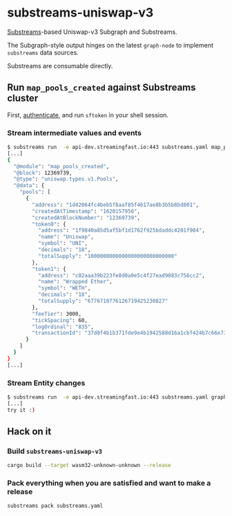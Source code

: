 # substreams-uniswap-v3

[Substreams](https://substreams.streamingfast.io)-based Uniswap-v3 Subgraph and Substreams.

The Subgraph-style output hinges on the latest `graph-node` to implement `substreams` data sources.

Substreams are consumable directly.


## Run `map_pools_created` against Substreams cluster

First, [authenticate](https://substreams.streamingfast.io/reference-and-specs/authentication), and run `sftoken` in your shell session.

### Stream intermediate values and events

```bash
$ substreams run  -e api-dev.streamingfast.io:443 substreams.yaml map_pools_created -t +150
[...]
{
  "@module": "map_pools_created",
  "@block": 12369739,
  "@type": "uniswap.types.v1.Pools",
  "@data": {
    "pools": [
      {
        "address": "1d42064fc4beb5f8aaf85f4617ae8b3b5b8bd801",
        "createdAtTimestamp": "1620157956",
        "createdAtBlockNumber": "12369739",
        "token0": {
          "address": "1f9840a85d5af5bf1d1762f925bdaddc4201f984",
          "name": "Uniswap",
          "symbol": "UNI",
          "decimals": "18",
          "totalSupply": "1000000000000000000000000000"
        },
        "token1": {
          "address": "c02aaa39b223fe8d0a0e5c4f27ead9083c756cc2",
          "name": "Wrapped Ether",
          "symbol": "WETH",
          "decimals": "18",
          "totalSupply": "6776710776126719425230827"
        },
        "feeTier": 3000,
        "tickSpacing": 60,
        "logOrdinal": "835",
        "transactionId": "37d8f4b1b371fde9e4b1942588d16a1cbf424b7c66e731ec915aca785ca2efcf"
      }
    ]
  }
}
[...]
```

### Stream Entity changes

```bash
$ substreams run  -e api-dev.streamingfast.io:443 substreams.yaml graph_out -t +150
[...]
try it :)
```


## Hack on it

### Build `substreams-uniswap-v3`

```bash
cargo build --target wasm32-unknown-unknown --release
```


### Pack everything when you are satisfied and want to make a release

```bash
substreams pack substreams.yaml
```
